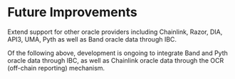 <!--
order: 6
title: Future Improvements
-->

# Future Improvements

Extend support for other oracle providers including Chainlink, Razor, DIA, API3, UMA, Pyth as well as Band oracle data through IBC.  

Of the following above, development is ongoing to integrate Band and Pyth oracle data through IBC, as well as Chainlink oracle data through the OCR (off-chain reporting) mechanism.
